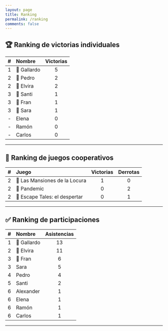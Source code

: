 ```yaml
---
layout: page
title: Ranking
permalink: /ranking
comments: false
---
```


## 🏆 Ranking de victorias individuales

|  #  | Nombre      | Victorias |
| :-: | :---------- | :-------: |
|  1  | 🥇 Gallardo |     5     |
|  2  | 🥈 Pedro    |     2     |
|  2  | 🥈 Elvira   |     2     |
|  3  | 🥉 Santi    |     1     |
|  3  | 🥉 Fran     |     1     |
|  3  | 🥉 Sara     |     1     |
|  -  | Elena       |     0     |
|  -  | Ramón       |     0     |
|  -  | Carlos      |     0     |

---

## 🎲 Ranking de juegos cooperativos

|  #  | Juego                         | Victorias | Derrotas |
| :-: | :---------------------------- | :-------: | :------: |
|  2  | 🥉 Las Mansiones de la Locura |     1     |    0     |
|  2  | 🥈 Pandemic                   |     0     |    2     |
|  2  | 🥈 Escape Tales: el despertar |     0     |    1     |

---

## ✅ Ranking de participaciones

|  #  | Nombre      | Asistencias |
| :-: | :---------- | :---------: |
|  1  | 🥇 Gallardo |     13      |
|  2  | 🥈 Elvira   |     11      |
|  3  | 🥉 Fran     |      6      |
|  3  | Sara        |      5      |
|  4  | Pedro       |      4      |
|  5  | Santi       |      2      |
|  6  | Alexander   |      1      |
|  6  | Elena       |      1      |
|  6  | Ramón       |      1      |
|  6  | Carlos      |      1      |

---
